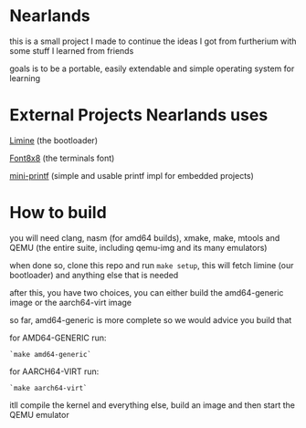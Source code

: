 # Nearlands

this is a small project I made to continue the ideas I got from furtherium with some stuff I learned from friends

goals is to be a portable, easily extendable and simple operating system for learning

# External Projects Nearlands uses

[Limine](https://codeberg.org/limine/limine) (the bootloader)

[Font8x8](https://github.com/dhepper/font8x8) (the terminals font)

[mini-printf](https://github.com/mludvig/mini-printf) (simple and usable printf impl for embedded projects)





# How to build

you will need clang, nasm (for amd64 builds), xmake, make, mtools and QEMU (the entire suite, including qemu-img and its many emulators)

when done so, clone this repo and run `make setup`, this will fetch limine (our bootloader) and anything else that is needed

after this, you have two choices, you can either build the amd64-generic image or the aarch64-virt image

so far, amd64-generic is more complete so we would advice you build that


for AMD64-GENERIC run:

    `make amd64-generic`
    
for AARCH64-VIRT run:

    `make aarch64-virt`


itll compile the kernel and everything else, build an image and then start the QEMU emulator
